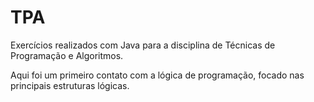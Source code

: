 # TPA

Exercícios realizados com Java para a disciplina de Técnicas de Programação e Algoritmos.

Aqui foi um primeiro contato com a lógica de programação, focado nas principais estruturas lógicas.
